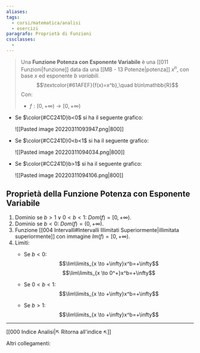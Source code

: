 ```yaml
---
aliases:
tags:
  - corsi/matematica/analisi
  - esercizi
paragrafo: Proprietà di Funzioni
cssclasses:
  -
---
```

>Una **Funzione Potenza con Esponente Variabile** è una [[011 Funzioni|funzione]] data da una [[MB - 13 Potenze|potenza]] $x^n$, con base $x$ ed esponente $b$ *variabili*.
>$$\textcolor{#61AFEF}{f(x)=x^b},\quad b\in\mathbb{R}$$
>Con:
>- $f:[0, +\infty)\to[0, +\infty)$


- Se $\color{#CC241D}b<0$ si ha il seguente grafico:
  
  ![[Pasted image 20220311093947.png|800]]

- Se $\color{#CC241D}0<b<1$ si ha il seguente grafico:
  
  ![[Pasted image 20220311094034.png|800]]

- Se $\color{#CC241D}b>1$ si ha il seguente grafico:
  
  ![[Pasted image 20220311094106.png|800]]


## Proprietà della Funzione Potenza con Esponente Variabile
1. Dominio se $b>1 \lor 0<b<1$: $Dom(f)= [0, +\infty)$.
2. Dominio se $b<0$: $Dom(f)= (0, +\infty)$.
3. Funzione [[004 Intervalli#Intervalli Illimitati Superiormente|illimitata superiormente]] con immagine $Im(f)=[0,+\infty)$.
4. Limiti:
	- Se $b<0$:
	  $$\lim\limits_{x \to +\infty}x^b=+\infty$$
	  $$\lim\limits_{x \to 0^+}x^b=+\infty$$

	- Se $0<b<1$:
	  $$\lim\limits_{x \to +\infty}x^b=+\infty$$

	- Se $b>1$:
	  $$\lim\limits_{x \to +\infty}x^b=+\infty$$


___
[[000 Indice Analisi|↖ Ritorna all'indice ↖]]

Altri collegamenti: 
